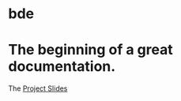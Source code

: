 # bde
# The beginning of a great documentation. 

The [Project Slides](https://docs.google.com/presentation/d/1sI_9svbXTXMNFnO1xl7jXtoK4RTlEwaQ2vUJiYRtQMY/edit?usp=sharing)
